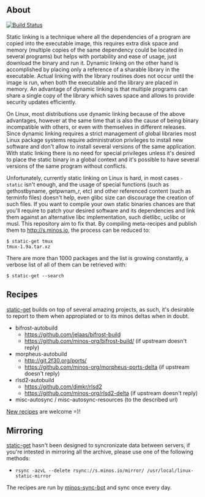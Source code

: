 ## About

[![Build Status](https://travis-ci.org/the-djdj/minos-static.png?branch=master)](https://travis-ci.org/the-djdj/minos-static)

Static linking is a technique where all the dependencies of a program are copied into the executable image, this requires extra disk space and memory (multiple copies of the same dependency could be located in several programs) but helps with portability and ease of usage, just download the binary and run it. Dynamic linking on the other hand is accomplished by placing only a reference of a sharable library in the executable. Actual linking with the library routines does not occur until the image is run, when both the executable and the library are placed in memory. An advantage of dynamic linking is that multiple programs can share a single copy of the library which saves space and allows to provide security updates efficiently.

On Linux, most distributions use dynamic linking because of the above advantages, however at the same time that is also the cause of being binary incompatible with others, or even with themselves in different releases. Since dynamic linking requires a strict management of global libraries most Linux package systems require administration privileges to install new software and don't allow to install several versions of the same application. With static linking there is no need for special privileges unless it's desired to place the static binary in a global context and it's possible to have several versions of the same program without conflicts.

Unfortunately, currently static linking on Linux is hard, in most cases `-static` isn't enough, and the usage of special functions (such as gethostbyname, getpwnam_r, etc) and other referenced content (such as terminfo files) doesn't help, even glibc size can discourage the creation of such files. If you want to compile your own static binaries chances are that you'll require to patch your desired software and its dependencies and link them against an alternative libc implementation, such dietlibc, uclibc or musl. This repository aim to fix that. By compiling meta-recipes and publish them to http://s.minos.io, the process can be reduced to:

```
$ static-get tmux
tmux-1.9a.tar.xz
```

There are more than 1000 packages and the list is growing constantly, a verbose list of all of them can be retrieved with:

```
$ static-get --search
```

## Recipes

[static-get](https://github.com/minos-org/minos-static) builds on top of several amazing projects, as such, it's desirable to report to them when appropiated or to its minos deltas when in doubt.

- bifrost-autobuild
  - https://github.com/jelaas/bifrost-build
  - https://github.com/minos-org/bifrost-build/ (if upstream doesn't reply)
- morpheus-autobuild
  - http://git.2f30.org/ports/
  - https://github.com/minos-org/morpheus-ports-delta (if upstream doesn't reply)
- rlsd2-autobuild
  - https://github.com/dimkr/rlsd2
  - https://github.com/minos-org/rlsd2-delta (if upstream doesn't reply)
- misc-autosync / misc-autosync-resources (to the described url)

[New recipes](https://github.com/minos-org/minos-static/wiki/new-recipes#new-package) are welcome =)!

## Mirroring

[static-get](https://github.com/minos-org/minos-static) hasn't been designed to syncronizate data between servers, if you're intested in mirroring all the archive, please use one of the following methods:

- `rsync -azvL --delete rsync://s.minos.io/mirror/ /usr/local/linux-static-mirror`

The recipes are run by [minos-sync-bot](https://github.com/minos-sync-bot) and sync once every day.
